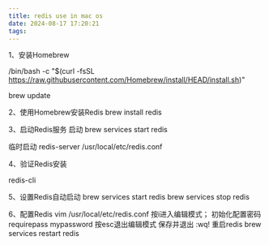 ```yaml
---
title: redis use in mac os
date: 2024-08-17 17:20:21
tags:
---
```


1、安装Homebrew

/bin/bash -c "$(curl -fsSL https://raw.githubusercontent.com/Homebrew/install/HEAD/install.sh)"


brew update

2、使用Homebrew安装Redis
brew install redis

3、启动Redis服务
启动
brew services start redis

临时启动
redis-server /usr/local/etc/redis.conf

4、验证Redis安装

redis-cli

5、设置Redis自动启动
brew services start redis
brew services stop redis

6、配置Redis
vim /usr/local/etc/redis.conf
按i进入编辑模式；
初始化配置密码 
requirepass mypassword
按esc退出编辑模式
保存并退出
:wq!
重启redis
brew services restart redis



